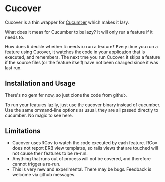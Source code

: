 # Cucover

Cucover is a thin wrapper for [Cucumber](http://github.com/aslakhellesoy/cucumber/tree/master) which makes it lazy.

What does it mean for Cucumber to be lazy? It will only run a feature if it needs to.

How does it decide whether it needs to run a feature? Every time you run a feature using Cucover, it watches the code in 
your application that is executed, and remembers. The next time you run Cucover, it skips a feature if the source files (or the feature itself)
have not been changed since it was last run.

## Installation and Usage

There's no gem for now, so just clone the code from github.

To run your features lazily, just use the cucover binary instead of cucumber. Use the same ommand-line options as usual, they are all passed 
directly to cucumber. No magic to see here.

## Limitations

  * Cucover uses RCov to watch the code executed by each feature. RCov does not report ERB view templates, so rails views that are touched will
not cause their features to be re-run.
  * Anything that runs out of process will not be covered, and therefore cannot trigger a re-run.
  * This is very new and experimental. There may be bugs. Feedback is welcome via github messages.